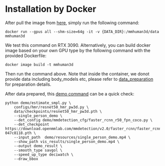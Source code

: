 # Installation by Docker

After pull the image from [here](https://hub.docker.com/repository/docker/jacobbbbbb/mmhuman3d/general), simply run the following command:
```
docker run --gpus all --shm-size=64g -it -v {DATA_DIR}:/mmhuman3d/data mmhuman3d
```

We test this command on RTX 3090. Alternatively, you can build docker image based on your own GPU type by the following command with the provided Dockerfile:
```
docker image build -t mmhuman3d
```

Then run the command above. Note that inside the container, we donot provide data including body_models etc, please refer to [data_preparation](https://github.com/open-mmlab/mmhuman3d/blob/main/docs/preprocess_dataset.md) for preparation details.

After data prepared, this [demo command](https://github.com/open-mmlab/mmhuman3d/blob/main/docs/getting_started.md) can be a quick check:
```shell
python demo/estimate_smpl.py \
    configs/hmr/resnet50_hmr_pw3d.py \
    data/checkpoints/resnet50_hmr_pw3d.pth \
    --single_person_demo \
    --det_config demo/mmdetection_cfg/faster_rcnn_r50_fpn_coco.py \
    --det_checkpoint https://download.openmmlab.com/mmdetection/v2.0/faster_rcnn/faster_rcnn_r50_fpn_1x_coco/faster_rcnn_r50_fpn_1x_coco_20200130-047c8118.pth \
    --input_path  demo/resources/single_person_demo.mp4 \
    --show_path vis_results/single_person_demo.mp4 \
    --output demo_result \
    --smooth_type savgol \
    --speed_up_type deciwatch \
    --draw_bbox
```

